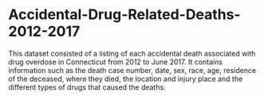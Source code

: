 # Accidental-Drug-Related-Deaths-2012-2017
This dataset consisted of a listing of each accidental death associated with drug overdose in Connecticut from 2012 to June 2017. It contains information such as the death case number, date, sex, race, age, residence of the deceased, where they died, the location and injury place and the different types of drugs that caused the deaths. 

